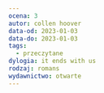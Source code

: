 ```yaml
---
ocena: 3
autor: collen hoover
data-od: 2023-01-03
data-do: 2023-01-03
tags:
  - przeczytane
dylogia: it ends with us
rodzaj: romans
wydawnictwo: otwarte
---
```


